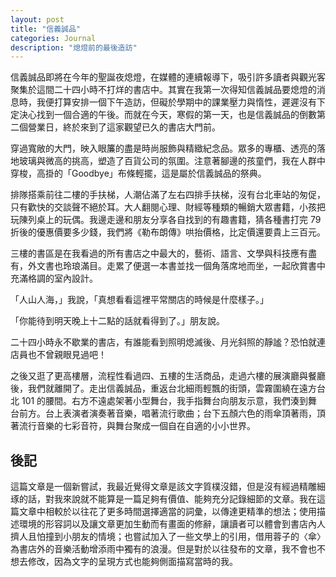 ```yaml
---
layout: post
title: "信義誠品"
categories: Journal
description: "熄燈前的最後造訪"
---
```


信義誠品即將在今年的聖誕夜熄燈，在媒體的連續報導下，吸引許多讀者與觀光客聚集於這間二十四小時不打烊的書店中。其實在我第一次得知信義誠品要熄燈的消息時，我便打算安排一個下午造訪，但礙於學期中的課業壓力與惰性，遲遲沒有下定決心找到一個合適的午後。而就在今天，寒假的第一天，也是信義誠品的倒數第二個營業日，終於來到了這家觀望已久的書店大門前。

穿過寬敞的大門，映入眼簾的盡是時尚服飾與精緻紀念品。眾多的專櫃、透亮的落地玻璃與微高的挑高，塑造了百貨公司的氛圍。注意著腳邊的孩童們，我在人群中穿梭，高掛的「Goodbye」布條輕擺，這是屬於信義誠品的祭典。

排隊搭乘前往二樓的手扶梯，人潮佔滿了左右四排手扶梯，沒有台北車站的匆促，只有歡快的交談聲不絕於耳。大人翻閱心理、財經等種類的暢銷大眾書籍，小孩把玩陳列桌上的玩偶。我邊走邊和朋友分享各自找到的有趣書籍，猜各種書打完 79 折後的優惠價要多少錢，我們將《勒布朗傳》哄抬價格，比定價還要貴上三百元。

三樓的書區是在我看過的所有書店之中最大的，藝術、語言、文學與科技應有盡有，外文書也玲琅滿目。走累了便選一本書並找一個角落席地而坐，一起欣賞書中充滿格調的室內設計。

「人山人海，」我說，「真想看看這裡平常關店的時候是什麼樣子。」

「你能待到明天晚上十二點的話就看得到了。」朋友說。

二十四小時永不歇業的書店，有誰能看到照明熄滅後、月光斜照的靜謐？恐怕就連店員也不曾親眼見過吧！

之後又逛了更高樓層，流程性看過四、五樓的生活商品，走過六樓的展演廳與餐廳後，我們就離開了。走出信義誠品，重返台北細雨輕飄的街頭，雲霧圍繞在遠方台北 101 的腰間。右方不遠處架著小型舞台，我手指舞台向朋友示意，我們湊到舞台前方。台上表演者演奏著音樂，唱著流行歌曲；台下五顏六色的雨傘頂著雨，頂著流行音樂的七彩音符，與舞台聚成一個自在自適的小小世界。

## 後記

這篇文章是一個新嘗試，我最近覺得文章是該文字質樸沒錯，但是沒有經過精雕細琢的話，對我來說就不能算是一篇足夠有價值、能夠充分記錄細節的文章。我在這篇文章中相較於以往花了更多時間選擇適當的詞彙，以傳達更精準的想法；使用描述環境的形容詞以及讓文章更加生動而有畫面的修辭，讓讀者可以體會到書店內人擠人且怕撞到小朋友的情境；也嘗試加入了一些文學上的引用，借用蓉子的〈傘〉為書店外的音樂活動增添雨中獨有的浪漫。但是對於以往發布的文章，我不會也不想去修改，因為文字的呈現方式也能夠側面描寫當時的我。